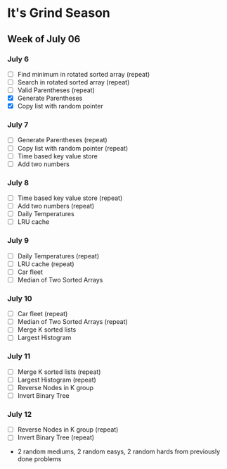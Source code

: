 # It's Grind Season

## Week of July 06

### July 6
- [ ] Find minimum in rotated sorted array (repeat)
- [ ] Search in rotated sorted array (repeat)
- [ ] Valid Parentheses (repeat)
- [x] Generate Parentheses
- [x] Copy list with random pointer

### July 7
- [ ] Generate Parentheses (repeat)
- [ ] Copy list with random pointer (repeat)
- [ ] Time based key value store
- [ ] Add two numbers

### July 8
- [ ] Time based key value store (repeat)
- [ ] Add two numbers (repeat)
- [ ] Daily Temperatures
- [ ] LRU cache

### July 9
- [ ] Daily Temperatures (repeat)
- [ ] LRU cache (repeat)
- [ ] Car fleet
- [ ] Median of Two Sorted Arrays

### July 10
- [ ] Car fleet (repeat)
- [ ] Median of Two Sorted Arrays (repeat)
- [ ] Merge K sorted lists
- [ ] Largest Histogram

### July 11
- [ ] Merge K sorted lists (repeat)
- [ ] Largest Histogram (repeat)
- [ ] Reverse Nodes in K group
- [ ] Invert Binary Tree

### July 12
- [ ] Reverse Nodes in K group (repeat)
- [ ] Invert Binary Tree (repeat)
- 2 random mediums, 2 random easys, 2 random hards from previously done problems
